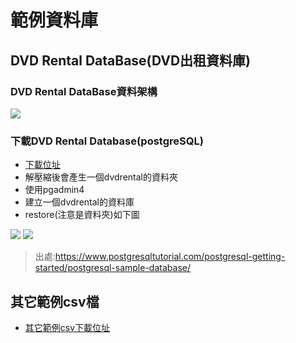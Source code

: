 # 範例資料庫

## DVD Rental DataBase(DVD出租資料庫)

### DVD Rental DataBase資料架構

![](./images/dvd-rental-sample-database-diagram.png)

### 下載DVD Rental Database(postgreSQL)
- [下載位址](./dvd_rental_database/)
- 解壓縮後會產生一個dvdrental的資料夾
- 使用pgadmin4
- 建立一個dvdrental的資料庫
- restore(注意是資料夾)如下圖

![](./images/pic1.png)
![](./images/pic2.png)


> 出處:https://www.postgresqltutorial.com/postgresql-getting-started/postgresql-sample-database/

## 其它範例csv檔

- [其它範例csv下載位址](./其它範例csv)